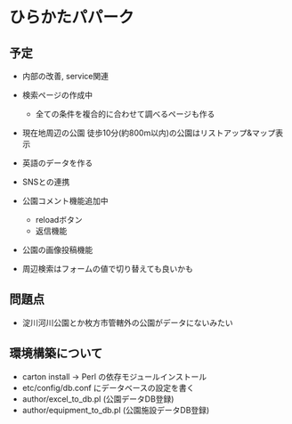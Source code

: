 # ひらかたパパーク

## 予定

* 内部の改善, service関連

* 検索ページの作成中
  * 全ての条件を複合的に合わせて調べるページも作る

* 現在地周辺の公園 徒歩10分(約800m以内)の公園はリストアップ&マップ表示
* 英語のデータを作る

* SNSとの連携
* 公園コメント機能追加中
  - reloadボタン
  - 返信機能
* 公園の画像投稿機能

* 周辺検索はフォームの値で切り替えても良いかも

## 問題点
* 淀川河川公園とか枚方市管轄外の公園がデータにないみたい

## 環境構築について
* carton install -> Perl の依存モジュールインストール
* etc/config/db.conf にデータベースの設定を書く
* author/excel_to_db.pl (公園データDB登録)
* author/equipment_to_db.pl (公園施設データDB登録)

